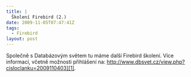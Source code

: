 ```yaml
---
title: |
  Školení Firebird (2.)
date: 2009-11-05T07:47:41Z
tags:
  - Firebird
layout: post
---
```

Společně s Databázovým světem tu máme další Firebird školení. Více informací, včetně možnosti přihlášení na: http://www.dbsvet.cz/view.php?cisloclanku=2009110403][1].

[1]: http://www.dbsvet.cz/view.php?cisloclanku=2009110403